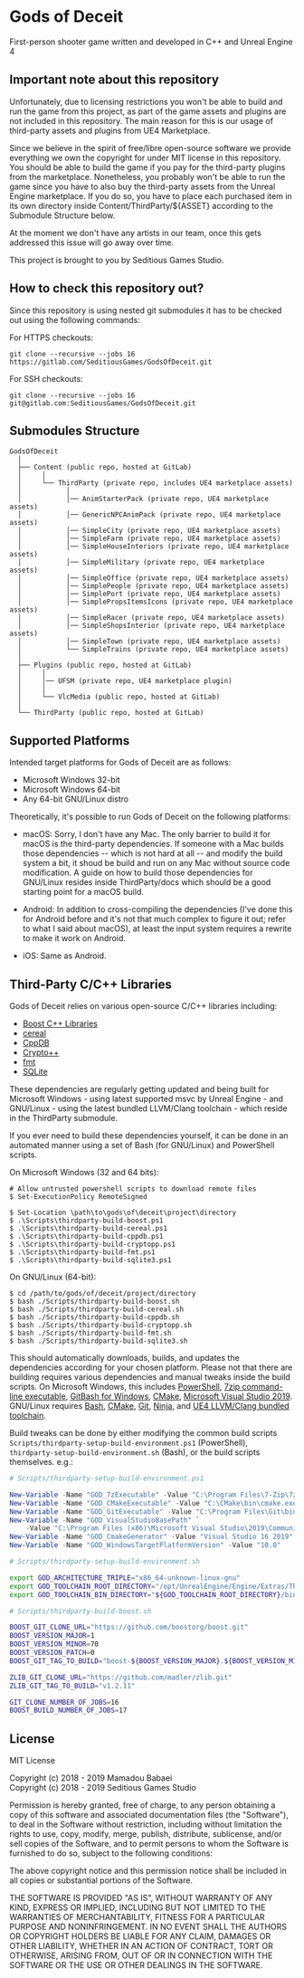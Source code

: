 # Gods of Deceit

First-person shooter game written and developed in C++ and Unreal Engine 4

## Important note about this repository

Unfortunately, due to licensing restrictions you won't be able to build and run the game from this project, as part of the game assets and plugins are not included in this repository. The main reason for this is our usage of third-party assets and plugins from UE4 Marketplace.

Since we believe in the spirit of free/libre open-source software we provide everything we own the copyright for under MIT license in this repository. You should be able to build the game if you pay for the third-party plugins from the marketplace. Nonetheless, you probably won't be able to run the game since you have to also buy the third-party assets from the Unreal Engine marketplace. If you do so, you have to place each purchased item in its own directory inside Content/ThirdParty/${ASSET} according to the Submodule Structure below.

At the moment we don't have any artists in our team, once this gets addressed this issue will go away over time.

This project is brought to you by Seditious Games Studio.

## How to check this repository out?

Since this repository is using nested git submodules it has to be checked out using the following commands:

For HTTPS checkouts:

```
git clone --recursive --jobs 16 https://gitlab.com/SeditiousGames/GodsOfDeceit.git
```

For SSH checkouts:

```
git clone --recursive --jobs 16 git@gitlab.com:SeditiousGames/GodsOfDeceit.git
```

## Submodules Structure

```
GodsOfDeceit
  │
  ├── Content (public repo, hosted at GitLab)
  │     │
  │     └── ThirdParty (private repo, includes UE4 marketplace assets)
  │           │
  │           │── AnimStarterPack (private repo, UE4 marketplace assets)
  │           │── GenericNPCAnimPack (private repo, UE4 marketplace assets)
  │           │── SimpleCity (private repo, UE4 marketplace assets)
  │           │── SimpleFarm (private repo, UE4 marketplace assets)
  │           │── SimpleHouseInteriors (private repo, UE4 marketplace assets)
  │           │── SimpleMilitary (private repo, UE4 marketplace assets)
  │           │── SimpleOffice (private repo, UE4 marketplace assets)
  │           │── SimplePeople (private repo, UE4 marketplace assets)
  │           │── SimplePort (private repo, UE4 marketplace assets)
  │           │── SimplePropsItemsIcons (private repo, UE4 marketplace assets)
  │           │── SimpleRacer (private repo, UE4 marketplace assets)
  │           │── SimpleShopsInterior (private repo, UE4 marketplace assets)
  │           │── SimpleTown (private repo, UE4 marketplace assets)
  │           └── SimpleTrains (private repo, UE4 marketplace assets)
  │
  ├── Plugins (public repo, hosted at GitLab)
  │     │
  │     │── UFSM (private repo, UE4 marketplace plugin)
  │     │
  │     └── VlcMedia (public repo, hosted at GitLab)
  │
  └── ThirdParty (public repo, hosted at GitLab)
```

## Supported Platforms

Intended target platforms for Gods of Deceit are as follows:

* Microsoft Windows 32-bit
* Microsoft Windows 64-bit
* Any 64-bit GNU/Linux distro

Theoretically, it's possible to run Gods of Deceit on the following platforms:

* macOS: Sorry, I don't have any Mac. The only barrier to build it for macOS is the third-party dependencies. If someone with a Mac builds those dependencies -- which is not hard at all -- and modify the build system a bit, it shoud be build and run on any Mac without source code modification. A guide on how to build those dependencies for GNU/Linux resides inside ThirdParty/docs which should be a good starting point for a macOS build.

* Android: In addition to cross-compiling the dependencies (I've done this for Android before and it's not that much complex to figure it out; refer to what I said about macOS), at least the input system requires a rewrite to make it work on Android.

* iOS: Same as Android.

## Third-Party C/C++ Libraries

Gods of Deceit relies on various open-source C/C++ libraries including:

* [Boost C++ Libraries](https://www.boost.org/)
* [cereal](https://uscilab.github.io/cereal/)
* [CppDB](http://cppcms.com/sql/cppdb/)
* [Crypto++](https://www.cryptopp.com/)
* [fmt](http://fmtlib.net/)
* [SQLite](https://www.sqlite.org/)

These dependencies are regularly getting updated and being built for Microsoft Windows - using latest supported msvc by Unreal Engine - and GNU/Linux - using the latest bundled LLVM/Clang toolchain - which reside in the ThirdParty submodule.

If you ever need to build these dependencies yourself, it can be done in an automated manner using a set of Bash (for GNU/Linux) and PowerShell scripts.

On Microsoft Windows (32 and 64 bits):

```
# Allow untrusted powershell scripts to download remote files
$ Set-ExecutionPolicy RemoteSigned

$ Set-Location \path\to\gods\of\deceit\project\directory
$ .\Scripts\thirdparty-build-boost.ps1
$ .\Scripts\thirdparty-build-cereal.ps1
$ .\Scripts\thirdparty-build-cppdb.ps1
$ .\Scripts\thirdparty-build-cryptopp.ps1
$ .\Scripts\thirdparty-build-fmt.ps1
$ .\Scripts\thirdparty-build-sqlite3.ps1
```

On GNU/Linux (64-bit):

```
$ cd /path/to/gods/of/deceit/project/directory
$ bash ./Scripts/thirdparty-build-boost.sh
$ bash ./Scripts/thirdparty-build-cereal.sh
$ bash ./Scripts/thirdparty-build-cppdb.sh
$ bash ./Scripts/thirdparty-build-cryptopp.sh
$ bash ./Scripts/thirdparty-build-fmt.sh
$ bash ./Scripts/thirdparty-build-sqlite3.sh
```

This should automatically downloads, builds, and updates the dependencies according for your chosen platform. Please not that there are building requires various dependencies and manual tweaks inside the build scripts. On Microsoft Windows, this includes [PowerShell](https://docs.microsoft.com/en-us/powershell/scripting/overview), [7zip command-line executable](https://www.7-zip.org/), [GitBash for Windows](https://git-scm.com/), [CMake](https://cmake.org/), [Microsoft Visual Studio 2019](https://visualstudio.microsoft.com/downloads/). GNU/Linux requires [Bash](https://www.gnu.org/software/bash/), [CMake](https://cmake.org/), [Git](https://git-scm.com/), [Ninja](https://ninja-build.org/), and [UE4 LLVM/Clang bundled toolchain](https://docs.unrealengine.com/en-us/Platforms/Linux/NativeToolchain).

Build tweaks can be done by either modifying the common build scripts <code>Scripts/thirdparty-setup-build-environment.ps1</code> (PowerShell), <code>thirdparty-setup-build-environment.sh</code> (Bash), or the build scripts themselves. e.g.:

```powershell
# Scripts/thirdparty-setup-build-environment.ps1

New-Variable -Name "GOD_7zExecutable" -Value "C:\Program Files\7-Zip\7z.exe"
New-Variable -Name "GOD_CMakeExecutable" -Value "C:\CMake\bin\cmake.exe"
New-Variable -Name "GOD_GitExecutable" -Value "C:\Program Files\Git\bin\git.exe"
New-Variable -Name "GOD_VisualStudioBasePath" `
    -Value "C:\Program Files (x86)\Microsoft Visual Studio\2019\Community"
New-Variable -Name "GOD_CmakeGenerator" -Value "Visual Studio 16 2019"
New-Variable -Name "GOD_WindowsTargetPlatformVersion" -Value "10.0"
```

```bash
# Scripts/thirdparty-setup-build-environment.sh

export GOD_ARCHITECTURE_TRIPLE="x86_64-unknown-linux-gnu"
export GOD_TOOLCHAIN_ROOT_DIRECTORY="/opt/UnrealEngine/Engine/Extras/ThirdPartyNotUE/SDKs/HostLinux/Linux_x64/v13_clang-7.0.1-centos7/${GOD_ARCHITECTURE_TRIPLE}"
export GOD_TOOLCHAIN_BIN_DIRECTORY="${GOD_TOOLCHAIN_ROOT_DIRECTORY}/bin"
```

```bash
# Scripts/thirdparty-build-boost.sh

BOOST_GIT_CLONE_URL="https://github.com/boostorg/boost.git"
BOOST_VERSION_MAJOR=1
BOOST_VERSION_MINOR=70
BOOST_VERSION_PATCH=0
BOOST_GIT_TAG_TO_BUILD="boost-${BOOST_VERSION_MAJOR}.${BOOST_VERSION_MINOR}.${BOOST_VERSION_PATCH}"

ZLIB_GIT_CLONE_URL="https://github.com/madler/zlib.git"
ZLIB_GIT_TAG_TO_BUILD="v1.2.11"

GIT_CLONE_NUMBER_OF_JOBS=16
BOOST_BUILD_NUMBER_OF_JOBS=17
```

## License

MIT License

Copyright (c) 2018 - 2019 Mamadou Babaei<br />
Copyright (c) 2018 - 2019 Seditious Games Studio

Permission is hereby granted, free of charge, to any person obtaining a copy
of this software and associated documentation files (the "Software"), to deal
in the Software without restriction, including without limitation the rights
to use, copy, modify, merge, publish, distribute, sublicense, and/or sell
copies of the Software, and to permit persons to whom the Software is
furnished to do so, subject to the following conditions:

The above copyright notice and this permission notice shall be included in all
copies or substantial portions of the Software.

THE SOFTWARE IS PROVIDED "AS IS", WITHOUT WARRANTY OF ANY KIND, EXPRESS OR
IMPLIED, INCLUDING BUT NOT LIMITED TO THE WARRANTIES OF MERCHANTABILITY,
FITNESS FOR A PARTICULAR PURPOSE AND NONINFRINGEMENT. IN NO EVENT SHALL THE
AUTHORS OR COPYRIGHT HOLDERS BE LIABLE FOR ANY CLAIM, DAMAGES OR OTHER
LIABILITY, WHETHER IN AN ACTION OF CONTRACT, TORT OR OTHERWISE, ARISING FROM,
OUT OF OR IN CONNECTION WITH THE SOFTWARE OR THE USE OR OTHER DEALINGS IN THE
SOFTWARE.
